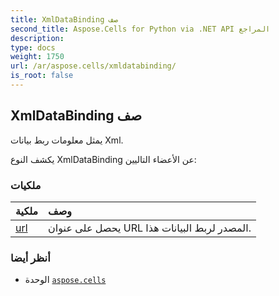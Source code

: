 ```yaml
---
title: XmlDataBinding صف
second_title: Aspose.Cells for Python via .NET API المراجع
description:
type: docs
weight: 1750
url: /ar/aspose.cells/xmldatabinding/
is_root: false
---
```

##  XmlDataBinding صف
يمثل معلومات ربط بيانات Xml.



يكشف النوع XmlDataBinding عن الأعضاء التاليين:

###  ملكيات
| ملكية| وصف|
| :- | :- |
| [url](/cells/python-net/ar/aspose.cells/xmldatabinding/url) | يحصل على عنوان URL المصدر لربط البيانات هذا.|



###  أنظر أيضا
* الوحدة [`aspose.cells`](..)
